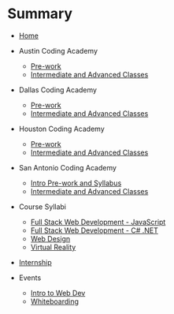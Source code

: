 # Summary

* [Home](README.md)

* Austin Coding Academy
  * [Pre-work](atx-0Prep.md)
  * [Intermediate and Advanced Classes](a-pre-work.md)

* Dallas Coding Academy
  * [Pre-work](d-0prep.md)
  * [Intermediate and Advanced Classes](d-pre-work.md)

* Houston Coding Academy
  * [Pre-work](h-0Prep.md)
  * [Intermediate and Advanced Classes](h-pre-work.md)

* San Antonio Coding Academy
  * [Intro Pre-work and Syllabus](sa-0Prep.md)
  * [Intermediate and Advanced Classes](s-pre-work.md)

* Course Syllabi
  * [Full Stack Web Development - JavaScript](FSWD-JS.md)
  * [Full Stack Web Development - C# .NET](FSWD-CSHARPDOTNET.md)
  * [Web Design](WD.md)
  * [Virtual Reality](VR.md)

* [Internship](internship.md)

* Events
  * [Intro to Web Dev](intro-to-web-dev.md)
  * [Whiteboarding](whiteboarding.md)
